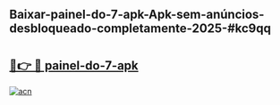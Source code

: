 ## Baixar-painel-do-7-apk-Apk-sem-anúncios-desbloqueado-completamente-2025-#kc9qq

# <h2><a href="https://ainizakaria.my?title=painel-do-7-apk&ref=20M">🔗👉 🔴 painel-do-7-apk</a></h2>

[![acn](https://github.com/user-attachments/assets/0f9c940e-d8b0-45ae-aac7-cd30a18b3e1c)](https://ainizakaria.my?title=painel-do-7-apk&ref=20M)


